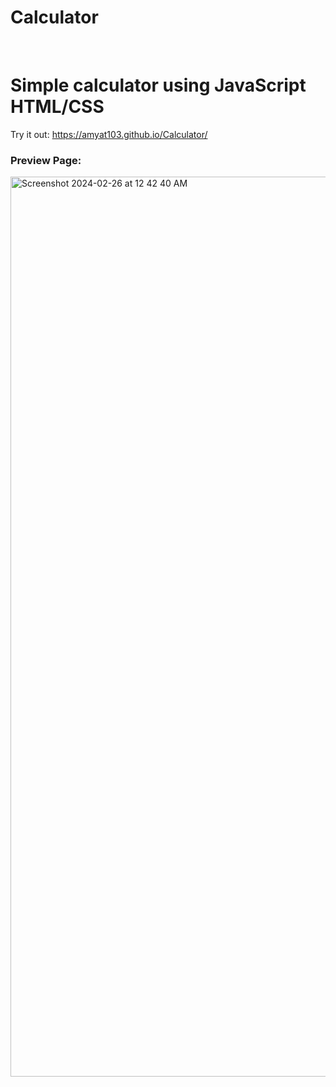 # Calculator
<br>
<h1>Simple calculator using JavaScript HTML/CSS</h1>

Try it out: https://amyat103.github.io/Calculator/

<h3>Preview Page:</h3>
<img width="1440" alt="Screenshot 2024-02-26 at 12 42 40 AM" src="https://github.com/Amyat103/Calculator/assets/109713601/dfa37ae6-dbbe-4a48-9d4b-efd2a60f928e">
